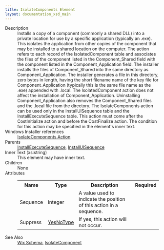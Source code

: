 ```yaml
---
title: IsolateComponents Element
layout: documentation_xsd_main
---
```

<dl>
  <dt>Description</dt>
  <dd>Installs a copy of a component (commonly a shared DLL) into a private location for use by a specific application (typically an .exe).  This isolates the application from other copies of the component that may be installed to a shared location on the computer.  The action refers to each record of the IsolatedComponent table and associates the files of the component listed in the Component_Shared field with the component listed in the Component_Application field.  The installer installs the files of Component_Shared into the same directory as Component_Application.  The installer generates a file in this directory, zero bytes in length, having the short filename name of the key file for Component_Application (typically this is the same file name as the .exe) appended with .local.  The IsolatedComponent action does not affect the installation of Component_Application.  Uninstalling Component_Application also removes the Component_Shared files and the .local file from the directory.  The IsolateComponents action can be used only in the InstallUISequence table and the InstallExecuteSequence table.  This action must come after the CostInitialize action and before the CostFinalize action.  The condition for this action may be specified in the element's inner text.</dd>
  <dt>Windows Installer references</dt>
  <dd>
    <a href="http://msdn.microsoft.com/library/aa369561.aspx" target="_blank">IsolateComponents Action</a>
  </dd>
  <dt>Parents</dt>
  <dd>
    <a href="../wix/installexecutesequence">InstallExecuteSequence</a>, <a href="../wix/installuisequence">InstallUISequence</a></dd>
  <dt>Inner Text (xs:string)</dt>
  <dd>This element may have inner text.</dd>
  <dt>Children</dt>
  <dd>None</dd>
  <dt>Attributes</dt>
  <dd>
    <table cellspacing="0" cellpadding="0" class="schema">
      <tr>
        <th width="15%">Name</th>
        <th width="15%">Type</th>
        <th width="65%">Description</th>
        <th width="15%">Required</th>
      </tr>
      <tr>
        <td>Sequence</td>
        <td>Integer</td>
        <td>A value used to indicate the position of this action in a sequence.</td>
        <td>&nbsp;</td>
      </tr>
      <tr>
        <td>Suppress</td>
        <td><a href="../wix/simple_type_yesnotype">YesNoType</a></td>
        <td>If yes, this action will not occur.</td>
        <td>&nbsp;</td>
      </tr>
    </table>
  </dd>
  <dt>See Also</dt>
  <dd>
    <a href="../wix">Wix Schema</a>, <a href="../wix/isolatecomponent">IsolateComponent</a></dd>
</dl>
